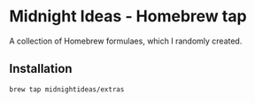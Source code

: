 # Midnight Ideas - Homebrew tap

A collection of Homebrew formulaes, which I randomly created.

## Installation

```
brew tap midnightideas/extras
```
